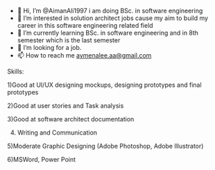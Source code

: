 - 👋 Hi, I’m @AimanAli1997 i am doing  BSc. in software engineering
- 👀 I’m interested in solution architect jobs cause my aim to build my career in this software engineering related field
- 🌱 I’m currently learning BSc. in software engineering and in 8th semester which is the last semester
- 💞️ I’m looking for a job.
- 📫 How to reach me aymenalee.aa@gmail.com


Skills:

1)Good at UI/UX designing mockups, designing prototypes and final prototypes

2)Good at user stories and Task analysis

3)Good at software architect documentation

4) Writing and Communication

5)Moderate Graphic Designing (Adobe Photoshop, Adobe Illustrator)

6)MSWord, Power Point


<!---
AimanAli1997/AimanAli1997 is a ✨ special ✨ repository because its `README.md` (this file) appears on your GitHub profile.
You can click the Preview link to take a look at your changes.
--->
